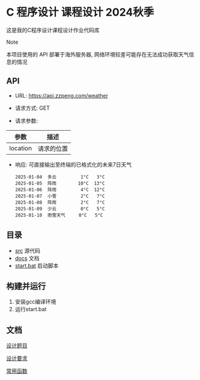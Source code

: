 # C 程序设计 课程设计 2024秋季

这是我的C程序设计课程设计作业代码库

> [!Note]
>
> 本项目使用的 API 部署于海外服务器, 网络环境较差可能存在无法成功获取天气信息的情况

## API

- URL: https://api.zzpeng.com/weather

- 请求方式: GET

-  请求参数:

  | 参数     | 描述       |
  | -------- | ---------- |
  | location | 请求的位置 |

- 响应: 可直接输出至终端的已格式化的未来7日天气

  ```
  2025-01-04  多云         1°C   3°C
  2025-01-05  阵雨        10°C  13°C
  2025-01-06  阵雨         4°C  12°C
  2025-01-07  小雪         2°C   7°C
  2025-01-08  阵雨         2°C   7°C
  2025-01-09  少云         0°C   5°C
  2025-01-10  雨雪天气     0°C   5°C
  ```

## 目录

- [src](./src) 源代码
- [docs](./docs) 文档
- [start.bat](./start.bat) 启动脚本

## 构建并运行

1. 安装gcc编译环境
2. 运行start.bat

## 文档

[设计题目](./docs/2024年程序设计题目.docx)

[设计要求](./docs/2024年课程设计要求.docx)

[常用函数](./docs/C语言程序设计常用函数.docx)

